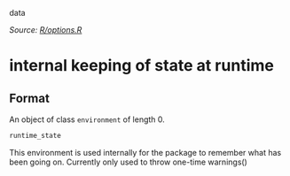data

*Source: [R/options.R](https://github.com/pola-rs/r-polars/tree/main/R/options.R)*

# internal keeping of state at runtime

## Format

An object of class `environment` of length 0.

```r
runtime_state
```

This environment is used internally for the package to remember what has been going on. Currently only used to throw one-time warnings()